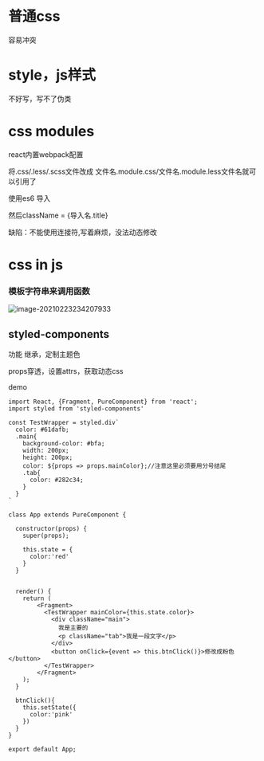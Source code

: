 # 普通css

容易冲突

# style，js样式

不好写，写不了伪类

# css modules

react内置webpack配置

将.css/.less/.scss文件改成 文件名.module.css/文件名.module.less文件名就可以引用了

使用es6 导入

然后className = {导入名.title}

缺陷：不能使用连接符,写着麻烦，没法动态修改

# css in js

### 模板字符串来调用函数

![image-20210223234207933](D:\project\notebook\react\20.react中的css.assets\image-20210223234207933.png)

## styled-components

功能 继承，定制主题色

props穿透，设置attrs，获取动态css

demo

```react
import React, {Fragment, PureComponent} from 'react';
import styled from 'styled-components'

const TestWrapper = styled.div`
  color: #61dafb;
  .main{
    background-color: #bfa;
    width: 200px;
    height: 200px;
    color: ${props => props.mainColor};//注意这里必须要用分号结尾
    .tab{
      color: #282c34;
    }
  }
`

class App extends PureComponent {

  constructor(props) {
    super(props);

    this.state = {
      color:'red'
    }
  }


  render() {
    return (
        <Fragment>
          <TestWrapper mainColor={this.state.color}>
            <div className="main">
              我是主要的
              <p className="tab">我是一段文字</p>
            </div>
            <button onClick={event => this.btnClick()}>修改成粉色</button>
          </TestWrapper>
        </Fragment>
    );
  }

  btnClick(){
    this.setState({
      color:'pink'
    })
  }
}

export default App;

```

